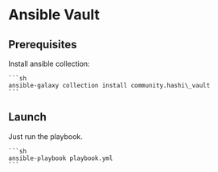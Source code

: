 # Ansible Vault

## Prerequisites

Install ansible collection:

    ```sh
    ansible-galaxy collection install community.hashi\_vault
    ```

## Launch

Just run the playbook.

    ```sh
    ansible-playbook playbook.yml
    ```
